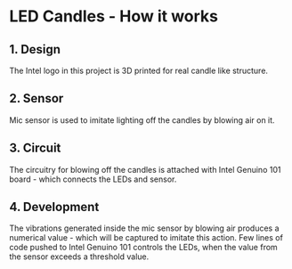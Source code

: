 # LED Candles - How it works

## 1. Design
The Intel logo in this project is 3D printed for real candle like structure.


## 2. Sensor
Mic sensor is used to imitate lighting off the candles by blowing air on it.


## 3. Circuit
The circuitry for blowing off the candles is attached with Intel Genuino 101 board - which connects the LEDs and sensor.


## 4. Development
The vibrations generated inside the mic sensor by blowing air produces a numerical value - which will be captured to imitate this action. Few lines of code pushed to Intel Genuino 101 controls the LEDs, when the value from the sensor exceeds a threshold value.
